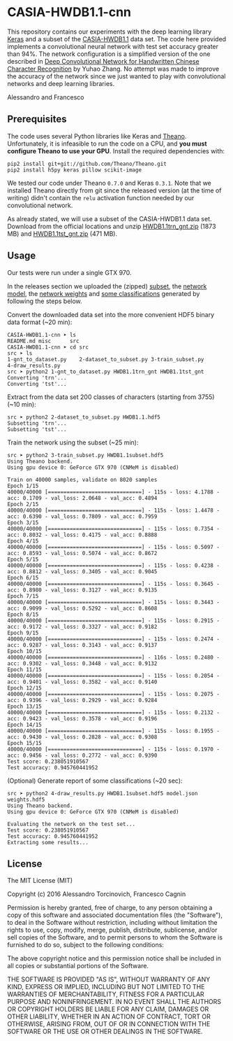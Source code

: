 # CASIA-HWDB1.1-cnn
This repository contains our experiments with the deep learning library [Keras](http://keras.io/) and a subset of the [CASIA-HWDB1.1](http://www.nlpr.ia.ac.cn/databases/handwriting/Home.html) data set. The code here provided implements a convolutional neural network with test set accuracy greater than 94%. The network configuration is a simplified version of the one described in [Deep Convolutional Network for Handwritten Chinese Character Recognition](http://cs231n.stanford.edu/reports/zyh_project.pdf) by Yuhao Zhang. No attempt was made to improve the accuracy of the network since we just wanted to play with convolutional networks and deep learning libraries.

Alessandro and Francesco


## Prerequisites
The code uses several Python libraries like Keras and [Theano](http://deeplearning.net/software/theano/). Unfortunately, it is infeasible to run the code on a CPU, and **you must configure Theano to use your GPU**. Install the required dependencies with:
```
pip2 install git+git://github.com/Theano/Theano.git
pip2 install h5py keras pillow scikit-image
```
We tested our code under Theano `0.7.0` and Keras `0.3.1`. Note that we installed Theano directly from git since the released version (at the time of writing) didn't contain the `relu` activation function needed by our convolutional network.

As already stated, we will use a subset of the CASIA-HWDB1.1 data set. Download from the official locations and unzip [HWDB1.1trn_gnt.zip](http://www.nlpr.ia.ac.cn/databases/download/feature_data/HWDB1.1trn_gnt.zip) (1873 MB) and [HWDB1.1tst_gnt.zip](http://www.nlpr.ia.ac.cn/databases/download/feature_data/HWDB1.1tst_gnt.zip) (471 MB).


## Usage
Our tests were run under a single GTX 970.

In the releases section we uploaded the (zipped) [subset](https://github.com/integeruser/CASIA-HWDB1.1-cnn/releases/download/v1.0/HWDB1.1subset.hdf5.zip), the [network model](https://github.com/integeruser/CASIA-HWDB1.1-cnn/releases/download/v1.0/model.json), the [network weights](https://github.com/integeruser/CASIA-HWDB1.1-cnn/releases/download/v1.0/weights.hdf5) and [some classifications](https://github.com/integeruser/CASIA-HWDB1.1-cnn/releases/download/v1.0/results.html) generated by following the steps below.

Convert the downloaded data set into the more convenient HDF5 binary data format (~20 min):
```
CASIA-HWDB1.1-cnn ➤ ls
README.md misc      src
CASIA-HWDB1.1-cnn ➤ cd src
src ➤ ls
1-gnt_to_dataset.py    2-dataset_to_subset.py 3-train_subset.py      4-draw_results.py
src ➤ python2 1-gnt_to_dataset.py HWDB1.1trn_gnt HWDB1.1tst_gnt
Converting 'trn'...
Converting 'tst'...
```

Extract from the data set 200 classes of characters (starting from 3755) (~10 min):
```
src ➤ python2 2-dataset_to_subset.py HWDB1.1.hdf5
Subsetting 'trn'...
Subsetting 'tst'...
```

Train the network using the subset (~25 min):
```
src ➤ python2 3-train_subset.py HWDB1.1subset.hdf5
Using Theano backend.
Using gpu device 0: GeForce GTX 970 (CNMeM is disabled)

Train on 40000 samples, validate on 8020 samples
Epoch 1/15
40000/40000 [==============================] - 115s - loss: 4.1788 - acc: 0.1709 - val_loss: 2.0648 - val_acc: 0.4894
Epoch 2/15
40000/40000 [==============================] - 115s - loss: 1.4478 - acc: 0.6390 - val_loss: 0.7809 - val_acc: 0.7959
Epoch 3/15
40000/40000 [==============================] - 115s - loss: 0.7354 - acc: 0.8032 - val_loss: 0.4175 - val_acc: 0.8888
Epoch 4/15
40000/40000 [==============================] - 115s - loss: 0.5097 - acc: 0.8593 - val_loss: 0.5074 - val_acc: 0.8672
Epoch 5/15
40000/40000 [==============================] - 115s - loss: 0.4238 - acc: 0.8812 - val_loss: 0.3405 - val_acc: 0.9045
Epoch 6/15
40000/40000 [==============================] - 115s - loss: 0.3645 - acc: 0.8980 - val_loss: 0.3127 - val_acc: 0.9135
Epoch 7/15
40000/40000 [==============================] - 115s - loss: 0.3443 - acc: 0.9099 - val_loss: 0.5292 - val_acc: 0.8608
Epoch 8/15
40000/40000 [==============================] - 115s - loss: 0.2915 - acc: 0.9172 - val_loss: 0.3327 - val_acc: 0.9182
Epoch 9/15
40000/40000 [==============================] - 115s - loss: 0.2474 - acc: 0.9287 - val_loss: 0.3143 - val_acc: 0.9137
Epoch 10/15
40000/40000 [==============================] - 116s - loss: 0.2480 - acc: 0.9302 - val_loss: 0.3448 - val_acc: 0.9132
Epoch 11/15
40000/40000 [==============================] - 115s - loss: 0.2054 - acc: 0.9401 - val_loss: 0.3582 - val_acc: 0.9140
Epoch 12/15
40000/40000 [==============================] - 115s - loss: 0.2075 - acc: 0.9396 - val_loss: 0.2929 - val_acc: 0.9284
Epoch 13/15
40000/40000 [==============================] - 115s - loss: 0.2132 - acc: 0.9423 - val_loss: 0.3578 - val_acc: 0.9196
Epoch 14/15
40000/40000 [==============================] - 115s - loss: 0.1955 - acc: 0.9430 - val_loss: 0.2828 - val_acc: 0.9308
Epoch 15/15
40000/40000 [==============================] - 115s - loss: 0.1970 - acc: 0.9456 - val_loss: 0.2772 - val_acc: 0.9390
Test score: 0.238051910567
Test accuracy: 0.945760441952
```

(Optional) Generate report of some classifications (~20 sec):
```
src ➤ python2 4-draw_results.py HWDB1.1subset.hdf5 model.json weights.hdf5
Using Theano backend.
Using gpu device 0: GeForce GTX 970 (CNMeM is disabled)

Evaluating the network on the test set...
Test score: 0.238051910567
Test accuracy: 0.945760441952
Extracting some results...
```


## License
The MIT License (MIT)

Copyright (c) 2016 Alessandro Torcinovich, Francesco Cagnin

Permission is hereby granted, free of charge, to any person obtaining a copy
of this software and associated documentation files (the "Software"), to deal
in the Software without restriction, including without limitation the rights
to use, copy, modify, merge, publish, distribute, sublicense, and/or sell
copies of the Software, and to permit persons to whom the Software is
furnished to do so, subject to the following conditions:

The above copyright notice and this permission notice shall be included in all
copies or substantial portions of the Software.

THE SOFTWARE IS PROVIDED "AS IS", WITHOUT WARRANTY OF ANY KIND, EXPRESS OR
IMPLIED, INCLUDING BUT NOT LIMITED TO THE WARRANTIES OF MERCHANTABILITY,
FITNESS FOR A PARTICULAR PURPOSE AND NONINFRINGEMENT. IN NO EVENT SHALL THE
AUTHORS OR COPYRIGHT HOLDERS BE LIABLE FOR ANY CLAIM, DAMAGES OR OTHER
LIABILITY, WHETHER IN AN ACTION OF CONTRACT, TORT OR OTHERWISE, ARISING FROM,
OUT OF OR IN CONNECTION WITH THE SOFTWARE OR THE USE OR OTHER DEALINGS IN THE
SOFTWARE.
